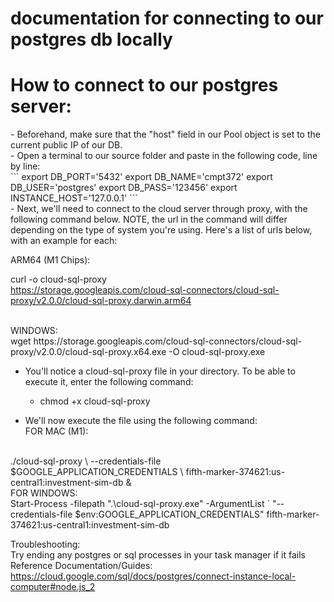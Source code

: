 # documentation for connecting to our postgres db locally

<h1>How to connect to our postgres server:</h1>
- Beforehand, make sure that the "host" field in our Pool object is set to the current public IP of our DB.<br>
- Open a terminal to our source folder and paste in the following code, line by line:<br>
  ```
    export DB_PORT='5432'
    export DB_NAME='cmpt372'      
    export DB_USER='postgres'       
    export DB_PASS='123456'
    export INSTANCE_HOST='127.0.0.1'
  ```
<br>
- Next, we'll need to connect to the cloud server through proxy, with the following command below. NOTE, the url in the command will differ depending on the type of system you're using. Here's a list of urls below, with an example for each:<br>

ARM64 (M1 Chips): <br>

curl -o cloud-sql-proxy \
https://storage.googleapis.com/cloud-sql-connectors/cloud-sql-proxy/v2.0.0/cloud-sql-proxy.darwin.arm64

<br>
WINDOWS: <br>
wget https://storage.googleapis.com/cloud-sql-connectors/cloud-sql-proxy/v2.0.0/cloud-sql-proxy.x64.exe 
-O cloud-sql-proxy.exe

<br>

- You'll notice a cloud-sql-proxy file in your directory. To be able to execute it, enter the following command:<br>
  - chmod +x cloud-sql-proxy<br>

- We'll now execute the file using the following command: <br>
FOR MAC (M1): 
<br>
./cloud-sql-proxy \
--credentials-file $GOOGLE_APPLICATION_CREDENTIALS \
fifth-marker-374621:us-central1:investment-sim-db &
<br>
FOR WINDOWS:
<br>
Start-Process -filepath  ".\cloud-sql-proxy.exe" -ArgumentList `
"--credentials-file $env:GOOGLE_APPLICATION_CREDENTIALS" fifth-marker-374621:us-central1:investment-sim-db
<br>

Troubleshooting:<br>
Try ending any postgres or sql processes in your task manager if it fails
<br>
Reference Documentation/Guides:<br>
https://cloud.google.com/sql/docs/postgres/connect-instance-local-computer#node.js_2<br>
